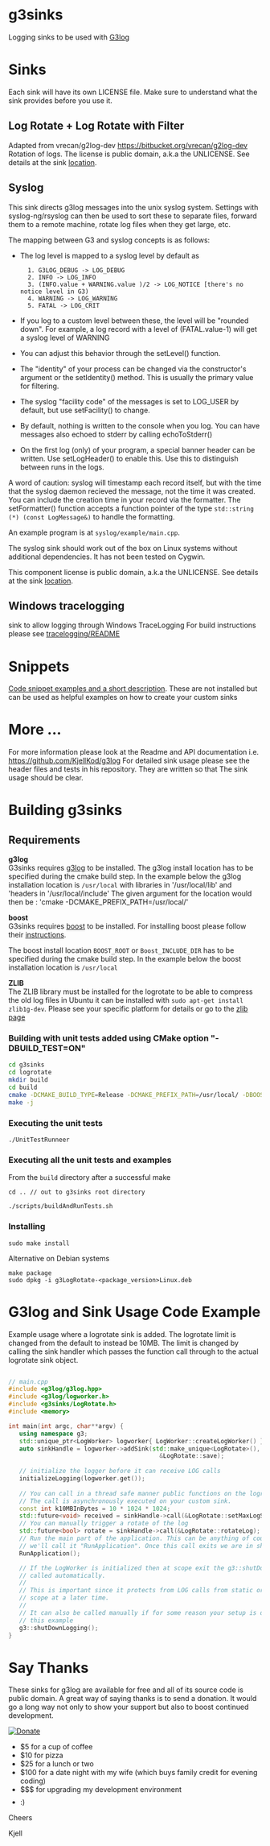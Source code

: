 # g3sinks
Logging sinks to be used with [G3log](https://github.com/KjellKod/g3log)

#  Sinks
Each sink will have its own LICENSE file. Make sure to understand what the sink provides
before you use it. 

## Log Rotate + Log Rotate with Filter
Adapted from vrecan/g2log-dev https://bitbucket.org/vrecan/g2log-dev
Rotation of logs. 
The license is public domain, a.k.a the  UNLICENSE.
See details at the sink [location](https://github.com/KjellKod/g3sinks/tree/master/logrotate).

## Syslog
This sink directs g3log messages into the unix syslog system. Settings with syslog-ng/rsyslog 
can then be used to sort these to separate files, forward them to a remote machine, rotate log 
files when they get large, etc.
 
The mapping between G3 and syslog concepts is as follows:

* The log level is mapped to a syslog level by default as

        1. G3LOG_DEBUG -> LOG_DEBUG
        2. INFO -> LOG_INFO
        3. (INFO.value + WARNING.value )/2 -> LOG_NOTICE [there's no notice level in G3)
        4. WARNING -> LOG_WARNING
        5. FATAL -> LOG_CRIT
        
* If you log to a custom level between these, the level will be "rounded down". For example, a log record
    with a level of (FATAL.value-1) will get a syslog level of WARNING
* You can adjust this behavior through the setLevel() function.
* The "identity" of your process can be changed via the constructor's argument or the setIdentity() 
    method.  This is usually the primary value for filtering.
* The syslog "facility code" of the messages is set to LOG_USER by default, but use setFacility() to change.
* By default, nothing is written to the console when you log.  You can have messages also echoed to stderr
    by calling echoToStderr() 
* On the first log (only) of your program, a special banner header can be written. Use setLogHeader() to
    enable this. Use this to distinguish between runs in the logs.

A word of caution: syslog will timestamp each record itself, but with the time that the syslog
daemon recieved the message, not the time it was created.  You can include the creation time
in your record via the formatter. The setFormatter() function accepts a function pointer of the 
type `std::string (*) (const LogMessage&)` to handle the formatting.

An example program is at `syslog/example/main.cpp`.

The syslog sink should work out of the box on Linux systems without additional dependencies.  It has not 
been tested on Cygwin.

This component license is public domain, a.k.a the  UNLICENSE.
See details at the sink [location](https://github.com/KjellKod/g3sinks/tree/master/logrotate).

## Windows tracelogging
sink to allow logging through Windows TraceLogging
For build instructions please see [tracelogging/README](tracelogging/README.md)

# Snippets
[Code snippet examples and a short description](snippets/README.markdown). These are not installed but can 
be used as helpful examples on how to create your custom sinks

# More ...
For more information please look at the Readme and API documentation i.e. https://github.com/KjellKod/g3log
For detailed sink usage please see the header files and tests  in his repository. They are written so that
The sink usage should be clear.

# Building g3sinks
## Requirements
**g3log**<br>
G3sinks requires [g3log](https://github.com/KjellKod/g3log)  to be installed. 
The g3log install location has to be specified during the cmake build step. In the example below the g3log installation location is `/usr/local` with libraries in '/usr/local/lib' and 'headers in '/usr/local/include'
The given argument for the location would then be : 'cmake -DCMAKE_PREFIX_PATH=/usr/local/'

**boost**<br>
G3sinks requires [boost](http://www.boost.org/doc/libs/1_63_0/index.html)  to be installed. 
For installing boost please follow their [instructions](http://www.boost.org/doc/libs/1_63_0/more/getting_started/unix-variants.html). 

The boost install location `BOOST_ROOT` or `Boost_INCLUDE_DIR` has to be specified during the cmake build step.
In the example below the boost  installation 
location is `/usr/local`

**ZLIB**<br>
The ZLIB library must be installed for the logrotate to be able to compress the old log files
in Ubuntu it can be installed with `sudo apt-get install zlib1g-dev`. Please see your specific platform for details or go to the [zlib page](http://www.zlib.net/)


### Building with unit tests added using CMake option "-DBUILD_TEST=ON"
```bash
cd g3sinks
cd logrotate
mkdir build
cd build
cmake -DCMAKE_BUILD_TYPE=Release -DCMAKE_PREFIX_PATH=/usr/local/ -DBOOST_ROOT=/usr/local -DBUILD_TEST=ON ..
make -j
```

### Executing the unit tests
```
./UnitTestRunneer
```

### Executing all the unit tests and examples
From the `build` directory after a successful make

```
cd .. // out to g3sinks root directory

./scripts/buildAndRunTests.sh
```

### Installing
```
sudo make install
```

Alternative on Debian systems
```
make package
sudo dpkg -i g3LogRotate-<package_version>Linux.deb
```


# G3log and Sink Usage Code Example
Example usage where a logrotate sink is added. The logrotate limit is changed from the default to instead be 10MB. The limit is changed by calling the sink handler which passes the function call through to the actual logrotate sink object.
```cpp

// main.cpp
#include <g3log/g3log.hpp>
#include <g3log/logworker.h>
#include <g3sinks/LogRotate.h>
#include <memory>

int main(int argc, char**argv) {
   using namespace g3;
   std::unique_ptr<LogWorker> logworker{ LogWorker::createLogWorker() };
   auto sinkHandle = logworker->addSink(std::make_unique<LogRotate>(),
                                          &LogRotate::save);
   
   // initialize the logger before it can receive LOG calls
   initializeLogging(logworker.get());            
            
   // You can call in a thread safe manner public functions on the logrotate sink
   // The call is asynchronously executed on your custom sink.
   const int k10MBInBytes = 10 * 1024 * 1024;
   std::future<void> received = sinkHandle->call(&LogRotate::setMaxLogSize, k10MBInBytes);
   // You can manually trigger a rotate of the log
   std::future<bool> rotate = sinkHandle->call(&LogRotate::rotateLog);
   // Run the main part of the application. This can be anything of course, in this example
   // we'll call it "RunApplication". Once this call exits we are in shutdown mode
   RunApplication();

   // If the LogWorker is initialized then at scope exit the g3::shutDownLogging() will be 
   // called automatically. 
   //  
   // This is important since it protects from LOG calls from static or other entities that will go out of
   // scope at a later time. 
   //
   // It can also be called manually if for some reason your setup is different then the one highlighted in
   // this example
   g3::shutDownLogging();
}
```



# Say Thanks
These sinks for g3log are available for free and all of its source code is public domain.  A great way of saying thanks is to send a donation. It would go a long way not only to show your support but also to boost continued development.

[![Donate](https://img.shields.io/badge/Donate-PayPal-green.svg)](https://www.paypal.me/g3log/25)

* $5 for a cup of coffee
* $10 for pizza 
* $25 for a lunch or two
* $100 for a date night with my wife (which buys family credit for evening coding)
* $$$ for upgrading my development environment
* $$$$ :)

Cheers

Kjell
